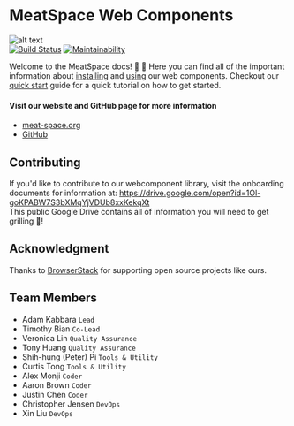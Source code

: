 # MeatSpace Web Components
![alt text](https://meat-space.org/website/img/logo.png "MeatSpace logo 1") <br/>
[![Build Status](https://travis-ci.org/ucsd-cse112/Team2.svg?branch=master)](https://travis-ci.org/ucsd-cse112/Team2)
[![Maintainability](https://api.codeclimate.com/v1/badges/2a07d0e8d29fd216bc41/maintainability)](https://codeclimate.com/repos/5cc77286629ff0026e00188a/maintainability) <br/>

Welcome to the MeatSpace docs! 🥩 📙
Here you can find all of the important information about [installing](installation.md#Installation) and [using](installation.md?id=usage-amp-example) our web components. Checkout our [quick start](quick.md?id=quick-start-guide) guide for a quick tutorial on how to get started. 

#### Visit our website and GitHub page for more information
- [meat-space.org](https://meat-space.org)
- [GitHub](https://github.com/ucsd-cse112/Team2)

## Contributing
If you'd like to contribute to our webcomponent library, visit the onboarding documents for information at:
https://drive.google.com/open?id=1Ol-goKPABW7S3bXMqYjVDUb8xxKekqXt  
This public Google Drive contains all of information you will need to get grilling 🥩!

## Acknowledgment
Thanks to [BrowserStack](http://browserstack.com/) for supporting open source projects like ours. 

## Team Members
- Adam Kabbara `Lead`
- Timothy Bian `Co-Lead`
- Veronica Lin `Quality Assurance`
- Tony Huang `Quality Assurance`
- Shih-hung (Peter) Pi `Tools & Utility`
- Curtis Tong `Tools & Utility`
- Alex Monji `Coder`
- Aaron Brown `Coder`
- Justin Chen `Coder`
- Christopher Jensen `DevOps`
- Xin Liu `DevOps`
